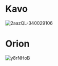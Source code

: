 # Kavo

![2aazQL-340029106](https://user-images.githubusercontent.com/111982858/206394519-891f9542-5486-4acd-a5f9-66b3ac0c8ae7.png)

# Orion

![y8rNHoB](https://user-images.githubusercontent.com/111982858/206397868-21f5b6c2-1acb-4884-b9bd-130d637a6bf4.png)
